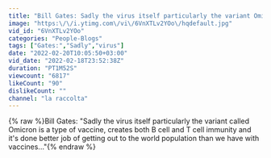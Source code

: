 ```yaml
---
title: "Bill Gates: Sadly the virus itself particularly the variant Omicron is a type of vaccine (sub Ita)"
image: "https:\/\/i.ytimg.com\/vi\/6VnXTLv2YOo\/hqdefault.jpg"
vid_id: "6VnXTLv2YOo"
categories: "People-Blogs"
tags: ["Gates:","Sadly","virus"]
date: "2022-02-20T10:05:50+03:00"
vid_date: "2022-02-18T23:52:38Z"
duration: "PT1M52S"
viewcount: "6817"
likeCount: "90"
dislikeCount: ""
channel: "la raccolta"
---
```

{% raw %}Bill Gates: &quot;Sadly the virus itself particularly the variant called Omicron is a type of vaccine, creates both B cell and T cell immunity and  it's done better job of getting out to the world population than we have with vaccines...&quot;{% endraw %}

